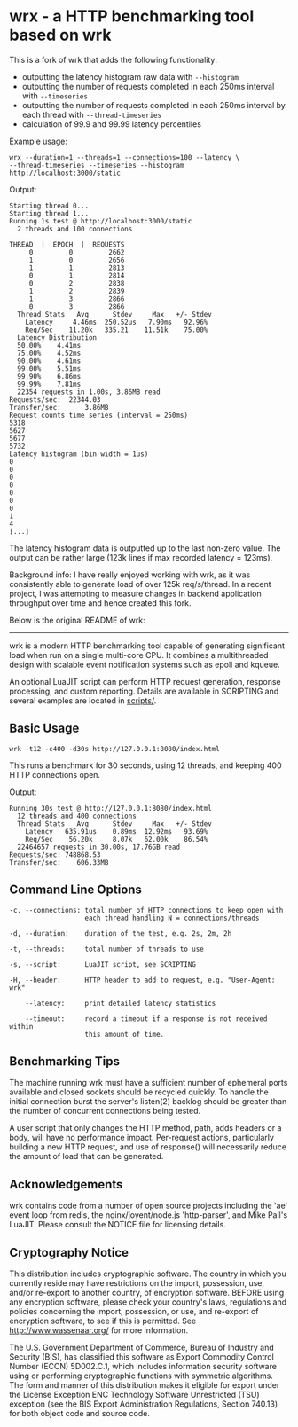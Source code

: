 # wrx - a HTTP benchmarking tool based on wrk

  This is a fork of wrk that adds the following functionality:

  - outputting the latency histogram raw data with `--histogram`
  - outputting the number of requests completed in each 250ms interval
  with `--timeseries`
  - outputting the number of requests completed in each 250ms interval
  by each thread with `--thread-timeseries`
  - calculation of 99.9 and 99.99 latency percentiles

  Example usage:

    wrx --duration=1 --threads=1 --connections=100 --latency \
    --thread-timeseries --timeseries --histogram http://localhost:3000/static

  Output:

    Starting thread 0...
    Starting thread 1...
    Running 1s test @ http://localhost:3000/static
      2 threads and 100 connections

    THREAD  |  EPOCH  |  REQUESTS
         0         0         2662
         1         0         2656
         1         1         2813
         0         1         2814
         0         2         2838
         1         2         2839
         1         3         2866
         0         3         2866
      Thread Stats   Avg      Stdev     Max   +/- Stdev
        Latency     4.46ms  250.52us   7.90ms   92.96%
        Req/Sec    11.20k   335.21    11.51k    75.00%
      Latency Distribution
      50.00%    4.41ms
      75.00%    4.52ms
      90.00%    4.61ms
      99.00%    5.51ms
      99.90%    6.86ms
      99.99%    7.81ms
      22354 requests in 1.00s, 3.86MB read
    Requests/sec:  22344.03
    Transfer/sec:      3.86MB
    Request counts time series (interval = 250ms) 
    5318
    5627
    5677
    5732
    Latency histogram (bin width = 1us)
    0
    0
    0
    0
    0
    0
    0
    1
    4
    [...]

  The latency histogram data is outputted up to the last non-zero value. The
  output can be rather large (123k lines if max recorded latency = 123ms). 

  Background info: I have really enjoyed working with wrk, as it was
  consistently able to generate load of over 125k req/s/thread. In a recent
  project, I was attempting to measure changes in backend application
  throughput over time and hence created this fork.

  Below is the original README of wrk:

  ---

  wrk is a modern HTTP benchmarking tool capable of generating significant
  load when run on a single multi-core CPU. It combines a multithreaded
  design with scalable event notification systems such as epoll and kqueue.

  An optional LuaJIT script can perform HTTP request generation, response
  processing, and custom reporting. Details are available in SCRIPTING and
  several examples are located in [scripts/](scripts/).

## Basic Usage

    wrk -t12 -c400 -d30s http://127.0.0.1:8080/index.html

  This runs a benchmark for 30 seconds, using 12 threads, and keeping
  400 HTTP connections open.

  Output:

    Running 30s test @ http://127.0.0.1:8080/index.html
      12 threads and 400 connections
      Thread Stats   Avg      Stdev     Max   +/- Stdev
        Latency   635.91us    0.89ms  12.92ms   93.69%
        Req/Sec    56.20k     8.07k   62.00k    86.54%
      22464657 requests in 30.00s, 17.76GB read
    Requests/sec: 748868.53
    Transfer/sec:    606.33MB

## Command Line Options

    -c, --connections: total number of HTTP connections to keep open with
                       each thread handling N = connections/threads

    -d, --duration:    duration of the test, e.g. 2s, 2m, 2h

    -t, --threads:     total number of threads to use

    -s, --script:      LuaJIT script, see SCRIPTING

    -H, --header:      HTTP header to add to request, e.g. "User-Agent: wrk"

        --latency:     print detailed latency statistics

        --timeout:     record a timeout if a response is not received within
                       this amount of time.

## Benchmarking Tips

  The machine running wrk must have a sufficient number of ephemeral ports
  available and closed sockets should be recycled quickly. To handle the
  initial connection burst the server's listen(2) backlog should be greater
  than the number of concurrent connections being tested.

  A user script that only changes the HTTP method, path, adds headers or
  a body, will have no performance impact. Per-request actions, particularly
  building a new HTTP request, and use of response() will necessarily reduce
  the amount of load that can be generated.

## Acknowledgements

  wrk contains code from a number of open source projects including the
  'ae' event loop from redis, the nginx/joyent/node.js 'http-parser',
  and Mike Pall's LuaJIT. Please consult the NOTICE file for licensing
  details.

## Cryptography Notice

  This distribution includes cryptographic software. The country in
  which you currently reside may have restrictions on the import,
  possession, use, and/or re-export to another country, of encryption
  software. BEFORE using any encryption software, please check your
  country's laws, regulations and policies concerning the import,
  possession, or use, and re-export of encryption software, to see if
  this is permitted. See <http://www.wassenaar.org/> for more
  information.

  The U.S. Government Department of Commerce, Bureau of Industry and
  Security (BIS), has classified this software as Export Commodity
  Control Number (ECCN) 5D002.C.1, which includes information security
  software using or performing cryptographic functions with symmetric
  algorithms. The form and manner of this distribution makes it
  eligible for export under the License Exception ENC Technology
  Software Unrestricted (TSU) exception (see the BIS Export
  Administration Regulations, Section 740.13) for both object code and
  source code.
